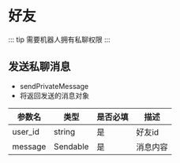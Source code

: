 # 好友
::: tip
需要机器人拥有私聊权限
:::
## 发送私聊消息
- sendPrivateMessage
- 将返回发送的消息对象

| 参数名     | 类型       | 是否必填 | 描述   |
|---------|----------|------|------|
| user_id | string   |是| 好友id |
| message | Sendable |是| 消息内容 |
```
